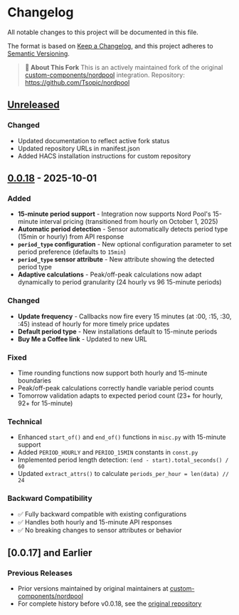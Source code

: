 # Changelog

All notable changes to this project will be documented in this file.

The format is based on [Keep a Changelog](https://keepachangelog.com/en/1.0.0/),
and this project adheres to [Semantic Versioning](https://semver.org/spec/v2.0.0.html).

> **📢 About This Fork**
> This is an actively maintained fork of the original [custom-components/nordpool](https://github.com/custom-components/nordpool) integration.
> Repository: https://github.com/Tsopic/nordpool

## [Unreleased]

### Changed
- Updated documentation to reflect active fork status
- Updated repository URLs in manifest.json
- Added HACS installation instructions for custom repository

## [0.0.18] - 2025-10-01

### Added
- **15-minute period support** - Integration now supports Nord Pool's 15-minute interval pricing (transitioned from hourly on October 1, 2025)
- **Automatic period detection** - Sensor automatically detects period type (15min or hourly) from API response
- **`period_type` configuration** - New optional configuration parameter to set period preference (defaults to `15min`)
- **`period_type` sensor attribute** - New attribute showing the detected period type
- **Adaptive calculations** - Peak/off-peak calculations now adapt dynamically to period granularity (24 hourly vs 96 15-minute periods)

### Changed
- **Update frequency** - Callbacks now fire every 15 minutes (at :00, :15, :30, :45) instead of hourly for more timely price updates
- **Default period type** - New installations default to 15-minute periods
- **Buy Me a Coffee link** - Updated to new URL

### Fixed
- Time rounding functions now support both hourly and 15-minute boundaries
- Peak/off-peak calculations correctly handle variable period counts
- Tomorrow validation adapts to expected period count (23+ for hourly, 92+ for 15-minute)

### Technical
- Enhanced `start_of()` and `end_of()` functions in `misc.py` with 15-minute support
- Added `PERIOD_HOURLY` and `PERIOD_15MIN` constants in `const.py`
- Implemented period length detection: `(end - start).total_seconds() / 60`
- Updated `extract_attrs()` to calculate `periods_per_hour = len(data) // 24`

### Backward Compatibility
- ✅ Fully backward compatible with existing configurations
- ✅ Handles both hourly and 15-minute API responses
- ✅ No breaking changes to sensor attributes or behavior

## [0.0.17] and Earlier

### Previous Releases
- Prior versions maintained by original maintainers at [custom-components/nordpool](https://github.com/custom-components/nordpool)
- For complete history before v0.0.18, see the [original repository](https://github.com/custom-components/nordpool/releases)

[Unreleased]: https://github.com/Tsopic/nordpool/compare/v0.0.18...HEAD
[0.0.18]: https://github.com/Tsopic/nordpool/releases/tag/v0.0.18
